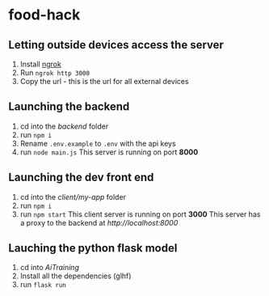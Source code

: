 # food-hack

## Letting outside devices access the server
1. Install [ngrok](https://ngrok.com/download)
2. Run `ngrok http 3000`
3. Copy the url - this is the url for all external devices

## Launching the backend
1. cd into the *backend* folder
2. run `npm i`
3. Rename `.env.example` to `.env` with the api keys
4. run `node main.js`
This server is running on port **8000**


## Launching the dev front end
1. cd into the *client/my-app* folder
2. run `npm i`
3. run `npm start`
This client server is running on port **3000**
This server has a proxy to the backend at _http://localhost:8000_

## Lauching the python flask model
1. cd into *AiTraining*
2. Install all the dependencies (glhf)
3. run `flask run`